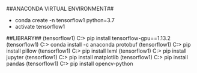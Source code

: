 ##ANACONDA VIRTUAL ENVIRONMENT##

- conda create -n tensorflow1 python=3.7
- activate tensorflow1

##LIBRARY##
(tensorflow1) C:\> pip install tensorflow-gpu==1.13.2 <br/>
(tensorflow1) C:\> conda install -c anaconda protobuf
(tensorflow1) C:\> pip install pillow
(tensorflow1) C:\> pip install lxml
(tensorflow1) C:\> pip install jupyter
(tensorflow1) C:\> pip install matplotlib
(tensorflow1) C:\> pip install pandas
(tensorflow1) C:\> pip install opencv-python
